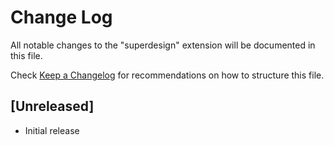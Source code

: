 # Change Log

All notable changes to the "superdesign" extension will be documented in this file.

Check [Keep a Changelog](http://keepachangelog.com/) for recommendations on how to structure this file.

## [Unreleased]

- Initial release